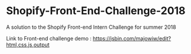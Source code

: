# Shopify-Front-End-Challenge-2018
A solution to the Shopify Front-end Intern Challenge for summer 2018 

Link to Front-end challenge demo : https://jsbin.com/majowiw/edit?html,css,js,output

